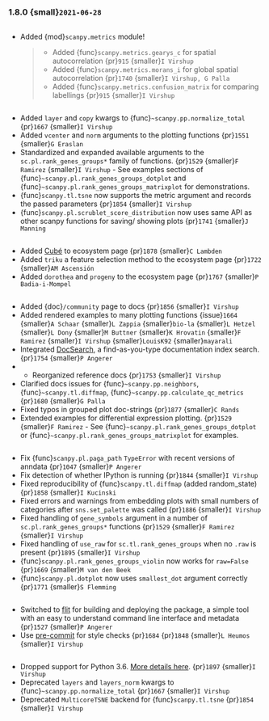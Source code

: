 ### 1.8.0 {small}`2021-06-28`

```{rubric} Metrics module
```

- Added {mod}`scanpy.metrics` module!

  > - Added {func}`scanpy.metrics.gearys_c` for spatial autocorrelation {pr}`915` {smaller}`I Virshup`
  > - Added {func}`scanpy.metrics.morans_i` for global spatial autocorrelation {pr}`1740` {smaller}`I Virshup, G Palla`
  > - Added {func}`scanpy.metrics.confusion_matrix` for comparing labellings {pr}`915` {smaller}`I Virshup`

```{rubric} Features
```

- Added `layer` and `copy` kwargs to {func}`~scanpy.pp.normalize_total` {pr}`1667` {smaller}`I Virshup`
- Added `vcenter` and `norm` arguments to the plotting functions {pr}`1551` {smaller}`G Eraslan`
- Standardized and expanded available arguments to the `sc.pl.rank_genes_groups*` family of functions. {pr}`1529` {smaller}`F Ramirez` {smaller}`I Virshup`
  \- See examples sections of {func}`~scanpy.pl.rank_genes_groups_dotplot` and {func}`~scanpy.pl.rank_genes_groups_matrixplot` for demonstrations.
- {func}`scanpy.tl.tsne` now supports the metric argument and records the passed parameters {pr}`1854` {smaller}`I Virshup`
- {func}`scanpy.pl.scrublet_score_distribution` now uses same API as other scanpy functions for saving/ showing plots {pr}`1741` {smaller}`J Manning`

```{rubric} Ecosystem
```

- Added [Cubé](https://github.com/connerlambden/Cube) to ecosystem page {pr}`1878` {smaller}`C Lambden`
- Added `triku` a feature selection method to the ecosystem page {pr}`1722` {smaller}`AM Ascensión`
- Added `dorothea` and `progeny` to the ecosystem page {pr}`1767` {smaller}`P Badia-i-Mompel`

```{rubric} Documentation
```

- Added {doc}`/community` page to docs {pr}`1856` {smaller}`I Virshup`
- Added rendered examples to many plotting functions {issue}`1664` {smaller}`A Schaar` {smaller}`L Zappia` {smaller}`bio-la` {smaller}`L Hetzel` {smaller}`L Dony` {smaller}`M Buttner` {smaller}`K Hrovatin` {smaller}`F Ramirez` {smaller}`I Virshup` {smaller}`LouisK92` {smaller}`mayarali`
- Integrated [DocSearch], a find-as-you-type documentation index search. {pr}`1754` {smaller}`P Angerer`
- - Reorganized reference docs {pr}`1753` {smaller}`I Virshup`
- Clarified docs issues for {func}`~scanpy.pp.neighbors`,
  {func}`~scanpy.tl.diffmap`, {func}`~scanpy.pp.calculate_qc_metrics` {pr}`1680` {smaller}`G Palla`
- Fixed typos in grouped plot doc-strings {pr}`1877` {smaller}`C Rands`
- Extended examples for differential expression plotting. {pr}`1529` {smaller}`F Ramirez`
  \- See {func}`~scanpy.pl.rank_genes_groups_dotplot` or {func}`~scanpy.pl.rank_genes_groups_matrixplot` for examples.

```{rubric} Bug fixes
```

- Fix {func}`scanpy.pl.paga_path` `TypeError` with recent versions of anndata {pr}`1047` {smaller}`P Angerer`
- Fix detection of whether IPython is running {pr}`1844` {smaller}`I Virshup`
- Fixed reproducibility of {func}`scanpy.tl.diffmap` (added random_state) {pr}`1858` {smaller}`I Kucinski`
- Fixed errors and warnings from embedding plots with small numbers of categories after `sns.set_palette` was called {pr}`1886` {smaller}`I Virshup`
- Fixed handling of `gene_symbols` argument in a number of `sc.pl.rank_genes_groups*` functions {pr}`1529` {smaller}`F Ramirez` {smaller}`I Virshup`
- Fixed handling of `use_raw` for `sc.tl.rank_genes_groups` when no `.raw` is present {pr}`1895` {smaller}`I Virshup`
- {func}`scanpy.pl.rank_genes_groups_violin` now works for `raw=False` {pr}`1669` {smaller}`M van den Beek`
- {func}`scanpy.pl.dotplot` now uses `smallest_dot` argument correctly {pr}`1771` {smaller}`S Flemming`

```{rubric} Development processes
```

- Switched to [flit] for building and deploying the package, a simple tool with an easy to understand command line interface and metadata {pr}`1527` {smaller}`P Angerer`
- Use [pre-commit](https://pre-commit.com) for style checks {pr}`1684` {pr}`1848` {smaller}`L Heumos` {smaller}`I Virshup`

```{rubric} Deprecations
```

- Dropped support for Python 3.6. [More details here](https://numpy.org/neps/nep-0029-deprecation_policy.html). {pr}`1897` {smaller}`I Virshup`
- Deprecated `layers` and `layers_norm` kwargs to {func}`~scanpy.pp.normalize_total` {pr}`1667` {smaller}`I Virshup`
- Deprecated `MulticoreTSNE` backend for {func}`scanpy.tl.tsne` {pr}`1854` {smaller}`I Virshup`

[docsearch]: https://docsearch.algolia.com/
[flit]: https://flit.readthedocs.io/en/latest/
